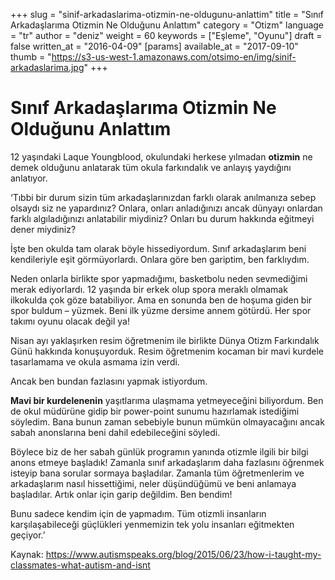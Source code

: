 +++
slug = "sinif-arkadaslarima-otizmin-ne-oldugunu-anlattim"
title = "Sınıf Arkadaşlarıma Otizmin Ne Olduğunu Anlattım"
category = "Otizm"
language = "tr"
author = "deniz"
weight = 60
keywords = ["Eşleme", "Oyunu"]
draft = false
written_at = "2016-04-09"
[params]
available_at = "2017-09-10"
thumb = "https://s3-us-west-1.amazonaws.com/otsimo-en/img/sinif-arkadaslarima.jpg"
+++

# Sınıf Arkadaşlarıma Otizmin Ne Olduğunu Anlattım

12 yaşındaki Laque Youngblood, okulundaki herkese yılmadan **otizmin** ne demek olduğunu anlatarak tüm okula farkındalık ve anlayış yaydığını anlatıyor.

‘Tıbbi bir durum sizin tüm arkadaşlarınızdan farklı olarak anılmanıza sebep olsaydı siz ne yapardınız? Onlara, onları anladığınızı ancak dünyayı onlardan farklı algıladığınızı anlatabilir miydiniz? Onları bu durum hakkında eğitmeyi dener miydiniz?

İşte ben okulda tam olarak böyle hissediyordum. Sınıf arkadaşlarım beni kendileriyle eşit görmüyorlardı. Onlara göre ben gariptim, ben farklıydım.

Neden onlarla birlikte spor yapmadığımı, basketbolu neden sevmediğimi merak ediyorlardı. 12 yaşında bir erkek olup spora meraklı olmamak ilkokulda çok göze batabiliyor. Ama en sonunda ben de hoşuma giden bir spor buldum – yüzmek. Beni ilk yüzme dersime annem götürdü. Her spor takımı oyunu olacak değil ya!

Nisan ayı yaklaşırken resim öğretmenim ile birlikte Dünya Otizm Farkındalık Günü hakkında konuşuyorduk. Resim öğretmenim kocaman bir mavi kurdele tasarlamama ve okula asmama izin verdi.

Ancak ben bundan fazlasını yapmak istiyordum.

**Mavi bir kurdelenenin** yaşıtlarıma ulaşmama yetmeyeceğini biliyordum. Ben de okul müdürüne gidip bir power-point sunumu hazırlamak istediğimi söyledim. Bana bunun zaman sebebiyle bunun mümkün olmayacağını ancak sabah anonslarına beni dahil edebileceğini söyledi.


Böylece biz de her sabah günlük programın yanında otizmle ilgili bir bilgi anons etmeye başladık! Zamanla sınıf arkadaşlarım daha fazlasını öğrenmek isteyip bana sorular sormaya başladılar. Zamanla tüm öğretmenlerim ve arkadaşlarım nasıl hissettiğimi, neler düşündüğümü ve beni anlamaya başladılar. Artık onlar için garip değildim. Ben bendim!

Bunu sadece kendim için de yapmadım. Tüm otizmli insanların karşılaşabileceği güçlükleri yenmemizin tek yolu insanları eğitmekten geçiyor.’

Kaynak: https://www.autismspeaks.org/blog/2015/06/23/how-i-taught-my-classmates-what-autism-and-isnt
